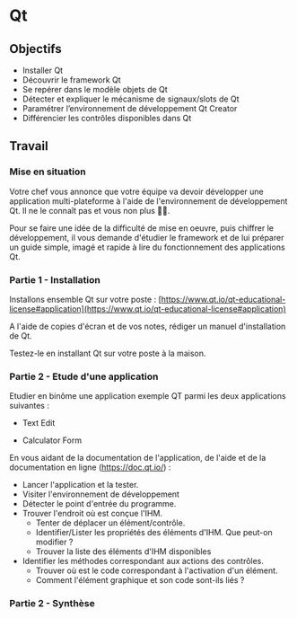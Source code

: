 # Qt

## Objectifs

- Installer Qt
- Découvrir le framework Qt
- Se repérer dans le modèle objets de Qt
- Détecter et expliquer le mécanisme de signaux/slots de Qt
- Paramétrer l’environnement de développement Qt Creator
- Différencier les contrôles disponibles dans Qt

## Travail

### Mise en situation

Votre chef vous annonce que votre équipe va devoir développer une application multi-plateforme à l'aide de l'environnement de développement Qt. Il ne le connaît pas et vous non plus 😵‍💫. 

Pour se faire une idée de la difficulté de mise en oeuvre, puis chiffrer le développement, il vous demande d'étudier le framework et de lui préparer un guide simple, imagé et rapide à lire du fonctionnement des applications Qt.

### Partie 1 - Installation

Installons ensemble Qt sur votre poste : [https://www.qt.io/qt-educational-license#application](https://www.qt.io/qt-educational-license#application)

A l'aide de copies d'écran et de vos notes, rédiger un manuel d'installation de Qt.

Testez-le en installant Qt sur votre poste à la maison.

### Partie 2 - Etude d'une application

Etudier en binôme une application exemple QT parmi les deux applications suivantes : 

+ Text Edit

+ Calculator Form

En vous aidant de la documentation de l'application, de l'aide et de la documentation en ligne (https://doc.qt.io/) :

- Lancer l'application et la tester.
- Visiter l'environnement de développement
- Détecter le point d'entrée du programme.
- Trouver l'endroit où est conçue l'IHM.
    - Tenter de déplacer un élément/contrôle.
    - Identifier/Lister les propriétés des éléments d'IHM. Que peut-on modifier ?
    - Trouver la liste des éléments d'IHM disponibles
- Identifier les méthodes correspondant aux actions des contrôles.
    - Trouver où est le code correspondant à l'activation d'un élément.
    - Comment l'élément graphique et son code sont-ils liés ?

### Partie 2 - Synthèse